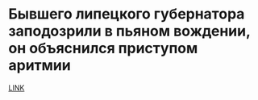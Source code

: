 # Бывшего липецкого губернатора заподозрили в пьяном вождении, он объяснился приступом аритмии



[LINK](https://varlamov.ru/4261584.html)